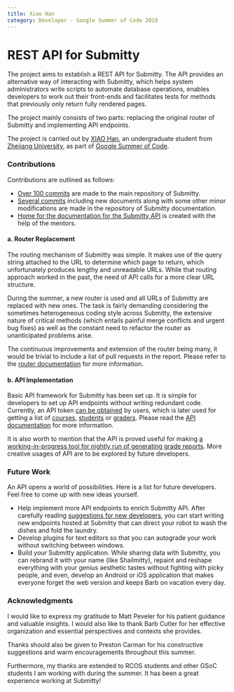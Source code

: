 ```yaml
---
title: Xiao Han
category: Developer - Google Summer of Code 2019
---
```


# REST API for Submitty

The project aims to establish a REST API for Submitty. The API provides an alternative way of interacting with Submitty, which helps system administrators write scripts to automate database operations, enables developers to work out their front-ends and facilitates tests for methods that previously only return fully rendered pages.

The project mainly consists of two parts: replacing the original router of Submitty and implementing API endpoints.

The project is carried out by [XIAO Han](https://github.com/zjxiaohan), an undergraduate student from [Zhejiang University](http://www.zju.edu.cn/english/), as part of [Google Summer of Code](https://summerofcode.withgoogle.com/).

### Contributions

Contributions are outlined as follows:

- [Over 100 commits](https://github.com/Submitty/Submitty/commits?author=zjxiaohan) are made to the main repository of Submitty.
- [Several commits](https://github.com/Submitty/submitty.github.io/commits?author=zjxiaohan) including new documents along with some other minor modifications are made in the repository of Submitty documentation. 
- [Home for the documentation for the Submitty API](https://github.com/Submitty/api.submitty.org) is created with the help of the mentors.

#### a. Router Replacement

The routing mechanism of Submitty was simple. It makes use of the query string attached to the URL to determine which page to return, which unfortunately produces lengthy and unreadable URLs. While that routing approach worked in the past, the need of API calls for a more clear URL structure.

During the summer, a new router is used and all URLs of Submitty are replaced with new ones. The task is fairly demanding considering the sometimes heterogeneous coding style across Submitty, the extensive nature of critical methods (which entails painful merge conflicts and urgent bug fixes) as well as the constant need to refactor the router as unanticipated problems arise.

The continuous improvements and extension of the router being many, it would be trivial to include a list of pull requests in the report. Please refer to the [router documentation](https://submitty.org/developer/router) for more information.

#### b. API Implementation

Basic API framework for Submitty has been set up. It is simple for developers to set up API endpoints without writing redundant code. Currently, an API token [can be obtained](https://api.submitty.org/#get-token) by users, which is later used for getting a list of [courses](https://api.submitty.org/#get-courses), [students](https://api.submitty.org/#get-users) or [graders](https://api.submitty.org/#get-graders). Please read the [API documentation](https://api.submitty.org/) for more information.

It is also worth to mention that the API is proved useful for making [a working-in-progress tool for nightly run of generating grade reports](https://github.com/Submitty/Submitty/issues/3711). More creative usages of API are to be explored by future developers.

### Future Work

An API opens a world of possibilities. Here is a list for future developers. Feel free to come up with new ideas yourself. 

- Help implement more API endpoints to enrich Submitty API. After carefully reading [suggestions for new developers](https://submitty.org/developer#suggestions-for-new-developers), you can start writing new endpoints hosted at Submitty that can direct your robot to wash the dishes and fold the laundry.
- Develop plugins for text editors so that you can autograde your work without switching between windows.
- Build *your* Submitty application. While sharing data with Submitty, you can rebrand it with your name (like Shailmitty), repaint and reshape everything with your genius aesthetic tastes without fighting with picky people, and even, develop an Android or iOS application that makes everyone forget the web version and keeps Barb on vacation every day.

### Acknowledgments

I would like to express my gratitude to Matt Peveler for his patient guidance and valuable insights. I would also like to thank Barb Cutler for her effective organization and essential perspectives and contexts she provides.

Thanks should also be given to Preston Carman for his constructive suggestions and warm encouragements throughout this summer.

Furthermore, my thanks are extended to RCOS students and other GSoC students I am working with during the summer. It has been a great experience working at Submitty!